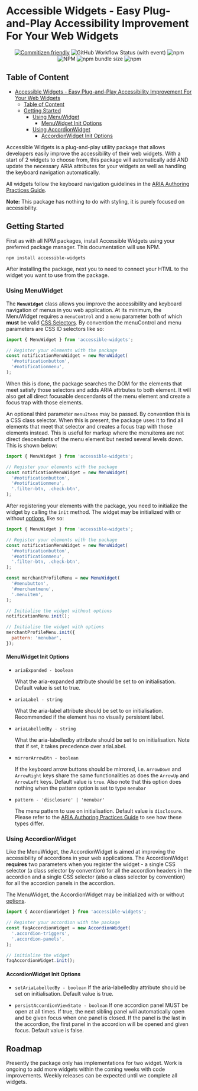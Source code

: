 # Accessible Widgets - Easy Plug-and-Play Accessibility Improvement For Your Web Widgets

<div align="center">

[![Commitizen friendly](https://img.shields.io/badge/commitizen-friendly-brightgreen.svg)](http://commitizen.github.io/cz-cli/) ![GitHub Workflow Status (with event)](https://img.shields.io/github/actions/workflow/status/menuable/accessible-widgets/release.yml) ![npm](https://img.shields.io/npm/dw/accessible-widgets) ![NPM](https://img.shields.io/npm/l/accessible-widgets) ![npm bundle size](https://img.shields.io/bundlephobia/min/accessible-widgets) ![npm](https://img.shields.io/npm/v/accessible-widgets)

</div>

## Table of Content

- [Accessible Widgets - Easy Plug-and-Play Accessibility Improvement For Your Web Widgets](#accessible-widgets---easy-plug-and-play-accessibility-improvement-for-your-web-widgets)
  - [Table of Content](#table-of-content)
  - [Getting Started ](#getting-started-)
    - [Using MenuWidget ](#using-menuwidget-)
      - [MenuWidget Init Options ](#menuwidget-init-options-)
    - [Using AccordionWidget](#using-accordionwidget)
      - [AccordionWidget Init Options ](#accordionwidget-init-options-)

Accessible Widgets is a plug-and-play utility package that allows developers easily improve the accessibility of their web widgets. With a start of 2 widgets to choose from, this package will automatically add AND update the necessary ARIA attributes for your widgets as well as handling the keyboard navigation automatically.

All widgets follow the keyboard navigation guidelines in the [ARIA Authoring Practices Guide](https://www.w3.org/WAI/ARIA/apg/patterns/).

**Note:** This package has nothing to do with styling, it is purely focused on accessibility.

## Getting Started <a name="introduction"></a>

First as with all NPM packages, install Accessible Widgets using your preferred package manager. This documentation will use NPM.

```bash
npm install accessible-widgets
```

After installing the package, next you to need to connect your HTML to the widget you want to use from the package.

### Using MenuWidget <a name="menuwidget"></a>

The **`MenuWidget`** class allows you improve the accessibility and keyboard navigation of menus in you web application. At its minimum, the MenuWidget requires a `menuControl` and a `menu` parameter both of which **must** be valid [CSS Selectors](https://developer.mozilla.org/en-US/docs/Web/CSS/CSS_selectors). By convention the menuControl and menu parameters are CSS ID selectors like so:

```javascript
import { MenuWidget } from 'accessible-widgets';

// Register your elements with the package
const notificationMenuWidget = new MenuWidget(
  '#notificationbutton',
  '#notificationmenu',
);
```

When this is done, the package searches the DOM for the elements that meet satisfy those selectors and adds ARIA attrbutes to both element. It will also get all direct focusable descendants of the menu element and create a focus trap with those elements.

An optional third parameter `menuItems` may be passed. By convention this is a CSS class selector. When this is present, the package uses it to find all elements that meet that selector and creates a focus trap with those elements instead. This is useful for markup where the menuitems are not direct descendants of the menu element but nested several levels down. This is shown below:

```javascript
import { MenuWidget } from 'accessible-widgets';

// Register your elements with the package
const notificationMenuWidget = new MenuWidget(
  '#notificationbutton',
  '#notificationmenu',
  '.filter-btn, .check-btn',
);
```

After registering your elements with the package, you need to initialize the widget by calling the `init` method. The widget may be initialized with or without [options](#menuwidgetoptions), like so:

```javascript
import { MenuWidget } from 'accessible-widgets';

// Register your elements with the package
const notificationMenuWidget = new MenuWidget(
  '#notificationbutton',
  '#notificationmenu',
  '.filter-btn, .check-btn',
);

const merchantProfileMenu = new MenuWidget(
  '#menubutton',
  '#merchantmenu',
  '.menuitem',
);

// Initialise the widget without options
notificationMenu.init();

// Initialise the widget with options
merchantProfileMenu.init({
  pattern: 'menubar',
});
```

#### MenuWidget Init Options <a name="menuwidgetoptions"></a>

- `ariaExpanded - boolean`

  What the aria-expanded attribute should be set to on initialisation. Default value is set to true.

- `ariaLabel - string`

  What the aria-label attribute should be set to on initialisation. Recommended if the element has no visually persistent label.

- `ariaLabelledBy - string`

  What the aria-labelledby attribute should be set to on initialisation. Note that if set, it takes precedence over ariaLabel.

- `mirrorArrowBtn - boolean`

  If the keyboard arrow buttons should be mirrored, i.e. `ArrowDown` and `ArrowRight` keys share the same functionalities as does the `ArrowUp` and `ArrowLeft` keys. Default value is `true`. Also note that this option does nothing when the pattern option is set to type `menubar`

- `pattern - 'disclosure' | 'menubar'`

  The menu pattern to use on initialisation. Default value is `disclosure`. Please refer to the [ARIA Authoring Practices Guide](https://www.w3.org/WAI/ARIA/apg/patterns/) to see how these types differ.

### Using AccordionWidget

Like the MenuWidget, the AccordionWidget is aimed at improving the accessibility of accordions in your web applications. The AccordionWidget **requires** two parameters when you register the widget - a single CSS selector (a class selector by convention) for all the accordion headers in the accordion and a single CSS selector (also a class selector by convention) for all the accordion panels in the accordion.

The MenuWidget, the AccordionWidget may be initialized with or without [options](#accordionwidgetoptions).

```javascript
import { AccordionWidget } from 'accessible-widgets';

// Register your accordion with the package
const faqAccordionWidget = new AccordionWidget(
  '.accordion-triggers',
  '.accordion-panels',
);

// initialise the widget
faqAccordionWidget.init();
```

#### AccordionWidget Init Options <a name="accordionwidgetoptions"></a>

- `setAriaLabelledBy - boolean`
  If the aria-labelledby attribute should be set on initialisation. Default value is true.

- `persistAccordionViewState - boolean`
  If one accordion panel MUST be open at all times. If true, the next sibling panel will automatically open and be given focus when one panel is closed. If the panel is the last in the accordion, the first panel in the accordion will be opened and given focus. Default value is false.

## Roadmap <a name="roadmap"></a>

Presently the package only has implementations for two widget. Work is ongoing to add more widgets within the coming weeks with code improvements. Weekly releases can be expected until we complete all widgets.
